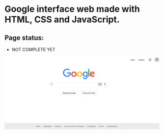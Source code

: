 # Google interface web made with HTML, CSS and JavaScript.
 
 ## Page status:
 * NOT COMPLETE YET

<img src="images/page.png" align="center" width="700">

